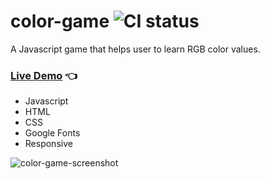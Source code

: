 # color-game ![CI status](https://img.shields.io/badge/style-flat-green.svg?longCache=true&style=flat)
A Javascript game that helps user to learn RGB color values.<br>
### [Live Demo](http://github.allaev.com/color-game/) :point_left:


- Javascript
- HTML
- CSS
- Google Fonts
- Responsive

![color-game-screenshot](https://user-images.githubusercontent.com/34710484/37218797-5eb9da1c-23e3-11e8-80b5-7a0efe884e18.jpg)
